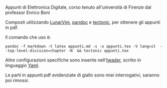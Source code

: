 Appunti di Elettronica Digitale, corso tenuto all'università di Firenze dal professor Enrico Boni

Composti utilizzando [LunarVim](https://github.com/LunarVim/LunarVim), [pandoc](https://github.com/jgm/pandoc) e [tectonic](https://github.com/tectonic-typesetting/tectonic), per ottenere gli appunti in pdf.

Il comando che uso è:
```
pandoc -f markdown -t latex appunti.md -s -o appunti.tex -V lang=it  --top-level-division=chapter -N  && tectonic appunti.tex
```
Altre configurazioni specifiche sono inserite nell'[header](https://pandoc.org/MANUAL.html#extension-yaml_metadata_block), scritto in linguaggio [Yaml](https://yaml.org/).

Le parti in appunti.pdf evidenziate di giallo sono miei interrogativi, saranno poi rimossi.
